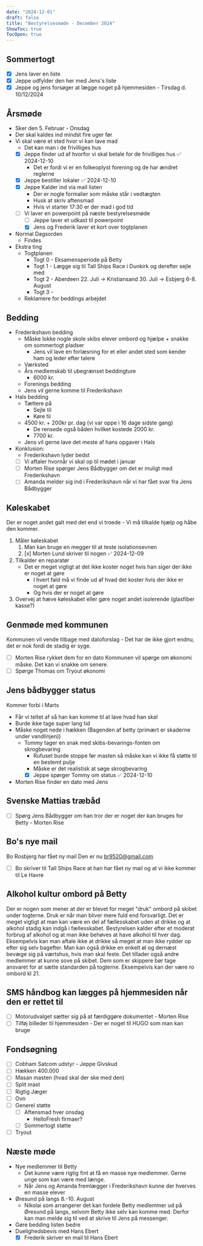 ```yaml
---
date: "2024-12-01"
draft: false
title: "Bestyrelsesmøde - December 2024"
ShowToc: true
TocOpen: true
---
```


## Sommertogt

- [x] Jens laver en liste
- [x] Jeppe udfylder den her med Jens's liste
- [x] Jeppe og jens forsøger at lægge noget på hjemmesiden - Tirsdag d. 10/12/2024

## Årsmøde

- Sker den 5. Februar - Onsdag
- Der skal kaldes ind mindst fire uger før
- Vi skal være et sted hvor vi kan lave mad
  - Det kan man i de frivilliges hus
  - [x] Jeppe finder ud af hvorfor vi skal betale for de frivilliges hus ✅ 2024-12-10
    - Det er fordi vi er en folkeoplyst forening og de har ændret reglerne
  - [x] Jeppe bestiller lokaler ✅ 2024-12-10
  - [x] Jeppe Kalder ind via mail listen
    - Der er nogle formalier som måske står i vedtægten
    - Husk at skriv aftensmad
    - Hvis vi starter 17:30 er der mad i god tid
  - [ ] Vi laver en powerpoint på næste bestyrelsesmøde
    - [ ] Jeppe laver et udkast til powerpoint
    - [x] Jens og Frederik laver et kort over togtplanen
- Normal Dagsorden
  - Findes
- Ekstra ting
  - Togtplanen
    - Togt 0 - Eksamensperiode på Betty
    - Togt 1 - Lægge sig til Tall Ships Race i Dunkirk og derefter sejle med
    - Togt 2 - Aberdeen 22. Juli -> Kristiansand 30. Juli -> Esbjerg 6-8. August
    - Togt 3 -
  - Reklamere for beddings arbejdet

## Bedding

- Frederikshavn bedding
  - Måske lokke nogle skole skibs elever ombord og hjælpe + snakke om sommertogt pladser
    - Jens vil lave en forlæsning for et eller andet sted som kender ham og leder efter talere
  - Værksted
  - Års medlemskab til ubegrænset beddingture
    - 6000 kr.
  - Forenings bedding
  - Jens vil gerne komme til Frederikshavn
- Hals bedding
  - Tættere på
    - Sejle til
    - Køre til
  - 4500 kr. + 200kr pr. dag (vi var oppe i 16 dage sidste gang)
    - De rensede også båden hvilket kostede 2000 kr.
    - 7700 kr.
  - Jens vil gerne lave det meste af hans opgaver i Hals
- Konklusion:
  - Frederikshavn lyder bedst
  - [ ] Vi aftaler hvornår vi skal op til mødet i januar
  - [ ] Morten Rise spørger Jens Bådbygger om det er muligt med Frederikshavn
  - [ ] Amanda melder sig ind i Frederikshavn når vi har fået svar fra Jens Bådbygger

## Køleskabet

Der er noget andet galt med det end vi troede - Vi må tilkalde hjælp og håbe den kommer.

1. Måler køleskabet
   1. Man kan bruge en megger til at teste isolationsevnen
   2. [x] Morten Lund skriver til nogen ✅ 2024-12-09
2. Tilkalder en reparatør
   - Det er meget vigtigt at det ikke koster noget hvis han siger der ikke er noget at gøre
     - I hvert fald må vi finde ud af hvad det koster hvis der ikke er noget at gøre
     - Og hvis der er noget at gøre
3. Overvej at hæve køleskabet eller gøre noget andet isolerende (glasfiber kasse?)

## Genmøde med kommunen

Kommunen vil vende tilbage med datoforslag - Det har de ikke gjort endnu, det er nok fordi de stadig er syge.

- [ ] Morten Rise rykket dem for en dato
      Kommunen vil spørge om økonomi måske. Det kan vi snakke om senere.
- [ ] Spørge Thomas om Tryout økonomi

## Jens bådbygger status

Kommer forbi i Marts

- Får vi teltet af så han kan komme til at lave hvad han skal
- Burde ikke tage super lang tid
- Måske noget nede i hækken (Bagenden af betty (primært er skaderne under vandlinjen))
  - Tommy tager en snak med skibs-bevarings-fonten om skrogbevaring
    - Rufuset burde stoppe før masten så måske kan vi ikke få støtte til en bestemt pulje
    - Måske er det realistisk at søge skrogbevaring
    - [x] Jeppe spørger Tommy om status ✅ 2024-12-10
- Morten Rise finder en dato med Jens

## Svenske Mattias træbåd

- [ ] Spørg Jens Bådbygger om han tror der er noget der kan bruges for Betty - Morten Rise

## Bo's nye mail

Bo Rosbjerg har fået ny mail
Den er nu [br9520@gmail.com](br9520@gmail.com)

- [ ] Bo skriver til Tall Ships Race at han har fået ny mail og at vi ikke kommer til Le Havre

## Alkohol kultur ombord på Betty

Der er nogen som mener at der er blevet for meget "druk" ombord på skibet under togterne. Druk er når man bliver mere fuld end forsvarligt. Det er meget vigtigt at man kan være en del af fællesskabet uden at drikke og at alkohol stadig kan indgå i fællesskabet. Bestyrelsen kalder efter et moderat forbrug af alkohol og at man ikke behøves at have alkohol til hver dag. Eksempelvis kan man aftale ikke at drikke så meget at man ikke rydder op efter sig selv bagefter. Man kan også drikke en enkelt øl og dernæst bevæge sig på værtshus, hvis man skal feste. Det tillader også andre medlemmer at kunne sove på skibet. Dem som er skippere bør tage ansvaret for at sætte standarden på togterne. Eksempelvis kan der være ro ombord kl 21.

## SMS håndbog kan lægges på hjemmesiden når den er rettet til

- [ ] Motorudvalget sætter sig på at færdiggøre dokumentet - Morten Rise
- [ ] Tilføj billeder til hjemmesiden - Der er noget til HUGO som man kan bruge

## Fondsøgning

- [ ] Cobham Satcom udstyr - Jeppe Givskud
- [ ] Hækken 400.000
- [ ] Masan masten (hvad skal der ske med den)
- [ ] Split mast
- [ ] Rigtig Jæger
- [ ] Ovn
- [ ] Generel støtte
  - [ ] Aftensmad hver onsdag
    - HelloFresh firmaer?
  - [ ] Sommertogt støtte
- [ ] Tryout

## Næste møde

- Nye medlemmer til Betty
  - Det kunne være rigtig fint at få en masse nye medlemmer. Gerne unge som kan være med længe.
  - Når Jens og Amanda fremlægger i Frederikshavn kunne der hverves en masse elever
- Øresund på langs 8.-10. August
  - Nikolai som arrangerer det kan fordele Betty medlemmer ud på Øresund på langs, selvom Betty ikke selv kan komme med. Derfor kan man melde sig til ved at skrive til Jens på messenger.
- Gøre bedding listen bedre
- Duelighedsbevis med Hans Ebert
  - [x] Frederik skriver en mail til Hans Ebert
